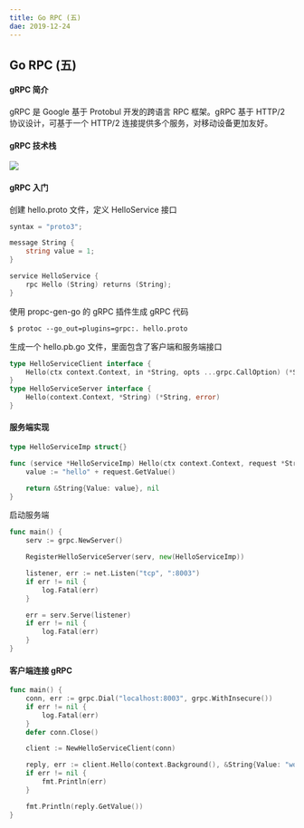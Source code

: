 ```yaml
---
title: Go RPC (五)
dae: 2019-12-24
---
```



## Go RPC (五)



#### gRPC 简介
 
gRPC 是 Google 基于 Protobul 开发的跨语言 RPC 框架。gRPC 基于 HTTP/2 协议设计，可基于一个 HTTP/2 连接提供多个服务，对移动设备更加友好。



#### gRPC 技术栈

![](https://chai2010.cn/advanced-go-programming-book/images/ch4-1-grpc-go-stack.png)



#### gRPC 入门

创建 hello.proto 文件，定义 HelloService 接口

```go
syntax = "proto3";

message String {
    string value = 1;
}

service HelloService {
    rpc Hello (String) returns (String);
}
```

使用 propc-gen-go 的 gRPC 插件生成 gRPC 代码

```shell
$ protoc --go_out=plugins=grpc:. hello.proto 
```
生成一个 hello.pb.go 文件，里面包含了客户端和服务端接口
```go
type HelloServiceClient interface {
	Hello(ctx context.Context, in *String, opts ...grpc.CallOption) (*String, error)
}
type HelloServiceServer interface {
	Hello(context.Context, *String) (*String, error)
}
```



#### 服务端实现

```go
type HelloServiceImp struct{}

func (service *HelloServiceImp) Hello(ctx context.Context, request *String) (*String, error) {
	value := "hello" + request.GetValue()

	return &String{Value: value}, nil
}
```
启动服务端

```go
func main() {
	serv := grpc.NewServer()

	RegisterHelloServiceServer(serv, new(HelloServiceImp))

	listener, err := net.Listen("tcp", ":8003")
	if err != nil {
		log.Fatal(err)
	}

	err = serv.Serve(listener)
	if err != nil {
		log.Fatal(err)
	}
}
```



#### 客户端连接 gRPC

```go
func main() {
	conn, err := grpc.Dial("localhost:8003", grpc.WithInsecure())
	if err != nil {
		log.Fatal(err)
	}
	defer conn.Close()

	client := NewHelloServiceClient(conn)

	reply, err := client.Hello(context.Background(), &String{Value: "world"})
	if err != nil {
		fmt.Println(err)
	}

	fmt.Println(reply.GetValue())
}
```
